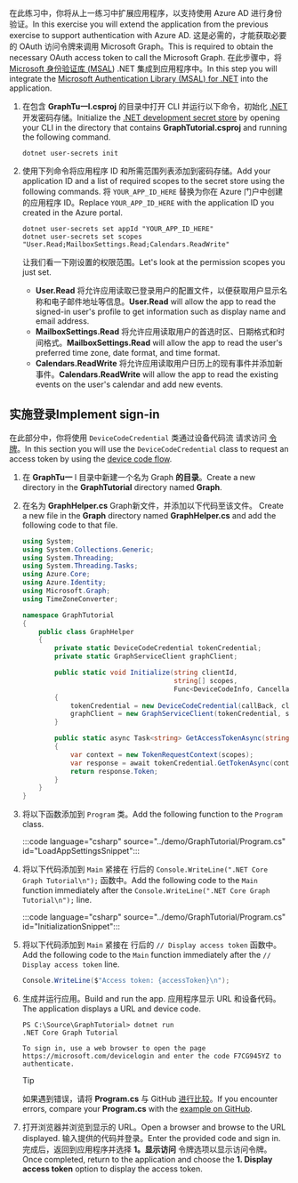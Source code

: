 <!-- markdownlint-disable MD002 MD041 -->

<span data-ttu-id="42cd4-101">在此练习中，你将从上一练习中扩展应用程序，以支持使用 Azure AD 进行身份验证。</span><span class="sxs-lookup"><span data-stu-id="42cd4-101">In this exercise you will extend the application from the previous exercise to support authentication with Azure AD.</span></span> <span data-ttu-id="42cd4-102">这是必需的，才能获取必要的 OAuth 访问令牌来调用 Microsoft Graph。</span><span class="sxs-lookup"><span data-stu-id="42cd4-102">This is required to obtain the necessary OAuth access token to call the Microsoft Graph.</span></span> <span data-ttu-id="42cd4-103">在此步骤中，将 [Microsoft 身份验证库 (MSAL](https://github.com/AzureAD/microsoft-authentication-library-for-dotnet)) .NET 集成到应用程序中。</span><span class="sxs-lookup"><span data-stu-id="42cd4-103">In this step you will integrate the [Microsoft Authentication Library (MSAL) for .NET](https://github.com/AzureAD/microsoft-authentication-library-for-dotnet) into the application.</span></span>

1. <span data-ttu-id="42cd4-104">在包含 **GraphTu一l.csproj** 的目录中打开 CLI 并运行以下命令，初始化 [.NET](/aspnet/core/security/app-secrets)开发密码存储。</span><span class="sxs-lookup"><span data-stu-id="42cd4-104">Initialize the [.NET development secret store](/aspnet/core/security/app-secrets) by opening your CLI in the directory that contains **GraphTutorial.csproj** and running the following command.</span></span>

    ```Shell
    dotnet user-secrets init
    ```

1. <span data-ttu-id="42cd4-105">使用下列命令将应用程序 ID 和所需范围列表添加到密码存储。</span><span class="sxs-lookup"><span data-stu-id="42cd4-105">Add your application ID and a list of required scopes to the secret store using the following commands.</span></span> <span data-ttu-id="42cd4-106">将 `YOUR_APP_ID_HERE` 替换为你在 Azure 门户中创建的应用程序 ID。</span><span class="sxs-lookup"><span data-stu-id="42cd4-106">Replace `YOUR_APP_ID_HERE` with the application ID you created in the Azure portal.</span></span>

    ```Shell
    dotnet user-secrets set appId "YOUR_APP_ID_HERE"
    dotnet user-secrets set scopes "User.Read;MailboxSettings.Read;Calendars.ReadWrite"
    ```

    <span data-ttu-id="42cd4-107">让我们看一下刚设置的权限范围。</span><span class="sxs-lookup"><span data-stu-id="42cd4-107">Let's look at the permission scopes you just set.</span></span>

    - <span data-ttu-id="42cd4-108">**User.Read** 将允许应用读取已登录用户的配置文件，以便获取用户显示名称和电子邮件地址等信息。</span><span class="sxs-lookup"><span data-stu-id="42cd4-108">**User.Read** will allow the app to read the signed-in user's profile to get information such as display name and email address.</span></span>
    - <span data-ttu-id="42cd4-109">**MailboxSettings.Read** 将允许应用读取用户的首选时区、日期格式和时间格式。</span><span class="sxs-lookup"><span data-stu-id="42cd4-109">**MailboxSettings.Read** will allow the app to read the user's preferred time zone, date format, and time format.</span></span>
    - <span data-ttu-id="42cd4-110">**Calendars.ReadWrite** 将允许应用读取用户日历上的现有事件并添加新事件。</span><span class="sxs-lookup"><span data-stu-id="42cd4-110">**Calendars.ReadWrite** will allow the app to read the existing events on the user's calendar and add new events.</span></span>

## <a name="implement-sign-in"></a><span data-ttu-id="42cd4-111">实施登录</span><span class="sxs-lookup"><span data-stu-id="42cd4-111">Implement sign-in</span></span>

<span data-ttu-id="42cd4-112">在此部分中，你将使用 `DeviceCodeCredential` 类通过设备代码流 请求访问 [令牌](https://docs.microsoft.com/azure/active-directory/develop/v2-oauth2-device-code)。</span><span class="sxs-lookup"><span data-stu-id="42cd4-112">In this section you will use the `DeviceCodeCredential` class to request an access token by using the [device code flow](https://docs.microsoft.com/azure/active-directory/develop/v2-oauth2-device-code).</span></span>

1. <span data-ttu-id="42cd4-113">在 **GraphTu一** l 目录中新建一个名为 Graph **的目录**。</span><span class="sxs-lookup"><span data-stu-id="42cd4-113">Create a new directory in the **GraphTutorial** directory named **Graph**.</span></span>
1. <span data-ttu-id="42cd4-114">在名为 **GraphHelper.cs** Graph新文件，并添加以下代码至该文件。 </span><span class="sxs-lookup"><span data-stu-id="42cd4-114">Create a new file in the **Graph** directory named **GraphHelper.cs** and add the following code to that file.</span></span>

    ```csharp
    using System;
    using System.Collections.Generic;
    using System.Threading;
    using System.Threading.Tasks;
    using Azure.Core;
    using Azure.Identity;
    using Microsoft.Graph;
    using TimeZoneConverter;

    namespace GraphTutorial
    {
        public class GraphHelper
        {
            private static DeviceCodeCredential tokenCredential;
            private static GraphServiceClient graphClient;

            public static void Initialize(string clientId,
                                          string[] scopes,
                                          Func<DeviceCodeInfo, CancellationToken, Task> callBack)
            {
                tokenCredential = new DeviceCodeCredential(callBack, clientId);
                graphClient = new GraphServiceClient(tokenCredential, scopes);
            }

            public static async Task<string> GetAccessTokenAsync(string[] scopes)
            {
                var context = new TokenRequestContext(scopes);
                var response = await tokenCredential.GetTokenAsync(context);
                return response.Token;
            }
        }
    }
    ```

1. <span data-ttu-id="42cd4-115">将以下函数添加到 `Program` 类。</span><span class="sxs-lookup"><span data-stu-id="42cd4-115">Add the following function to the `Program` class.</span></span>

    :::code language="csharp" source="../demo/GraphTutorial/Program.cs" id="LoadAppSettingsSnippet":::

1. <span data-ttu-id="42cd4-116">将以下代码添加到 `Main` 紧接在 行后的 `Console.WriteLine(".NET Core Graph Tutorial\n");` 函数中。</span><span class="sxs-lookup"><span data-stu-id="42cd4-116">Add the following code to the `Main` function immediately after the `Console.WriteLine(".NET Core Graph Tutorial\n");` line.</span></span>

    :::code language="csharp" source="../demo/GraphTutorial/Program.cs" id="InitializationSnippet":::

1. <span data-ttu-id="42cd4-117">将以下代码添加到 `Main` 紧接在 行后的 `// Display access token` 函数中。</span><span class="sxs-lookup"><span data-stu-id="42cd4-117">Add the following code to the `Main` function immediately after the `// Display access token` line.</span></span>

    ```csharp
    Console.WriteLine($"Access token: {accessToken}\n");
    ```

1. <span data-ttu-id="42cd4-118">生成并运行应用。</span><span class="sxs-lookup"><span data-stu-id="42cd4-118">Build and run the app.</span></span> <span data-ttu-id="42cd4-119">应用程序显示 URL 和设备代码。</span><span class="sxs-lookup"><span data-stu-id="42cd4-119">The application displays a URL and device code.</span></span>

    ```Shell
    PS C:\Source\GraphTutorial> dotnet run
    .NET Core Graph Tutorial

    To sign in, use a web browser to open the page https://microsoft.com/devicelogin and enter the code F7CG945YZ to authenticate.
    ```

    > [!TIP]
    > <span data-ttu-id="42cd4-120">如果遇到错误，请将 **Program.cs** 与 GitHub [进行比较](https://github.com/microsoftgraph/msgraph-training-dotnet-core/blob/master/demo/GraphTutorial/Program.cs)。</span><span class="sxs-lookup"><span data-stu-id="42cd4-120">If you encounter errors, compare your **Program.cs** with the [example on GitHub](https://github.com/microsoftgraph/msgraph-training-dotnet-core/blob/master/demo/GraphTutorial/Program.cs).</span></span>

1. <span data-ttu-id="42cd4-121">打开浏览器并浏览到显示的 URL。</span><span class="sxs-lookup"><span data-stu-id="42cd4-121">Open a browser and browse to the URL displayed.</span></span> <span data-ttu-id="42cd4-122">输入提供的代码并登录。</span><span class="sxs-lookup"><span data-stu-id="42cd4-122">Enter the provided code and sign in.</span></span> <span data-ttu-id="42cd4-123">完成后，返回到应用程序并选择 **1。显示访问** 令牌选项以显示访问令牌。</span><span class="sxs-lookup"><span data-stu-id="42cd4-123">Once completed, return to the application and choose the **1. Display access token** option to display the access token.</span></span>
